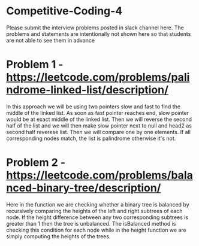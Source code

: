 # Competitive-Coding-4

Please submit the interview problems posted in slack channel here. The problems and statements are intentionally not shown here so that students are not able to see them in advance 



# Problem 1 - https://leetcode.com/problems/palindrome-linked-list/description/

In this approach we will be using two pointers slow and fast to find the middle of the linked list. As soon as fast pointer reaches end, slow pointer would be at exact middle of the linked list. Then we will reverse the second half of the list and we will then make slow pointer next to null and head2 as second half reverese list. Then we will compare one by one elements. If all corresponding nodes match, the list is palindrome otherwise it's not.



# Problem 2 - https://leetcode.com/problems/balanced-binary-tree/description/

Here in the function we are checking whether a binary tree is balanced by recursively comparing the heights of the left and right subtrees of each node. If the height difference between any two corresponding subtrees is greater than 1 then the tree is unbalanced. The isBalanced method is checking this condition for each node while in the height function we are simply computing the heights of the trees. 


